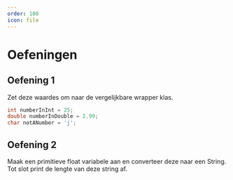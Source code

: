 ```yaml
---
order: 100
icon: file
---
```

# Oefeningen

## Oefening 1

Zet deze waardes om naar de vergelijkbare wrapper klas.

```java
int numberInInt = 25;
double numberInDouble = 2.99;
char notANumber = 'j';
```

## Oefening 2

Maak een primitieve float variabele aan en converteer deze naar een String. Tot slot print de lengte van deze string af.
